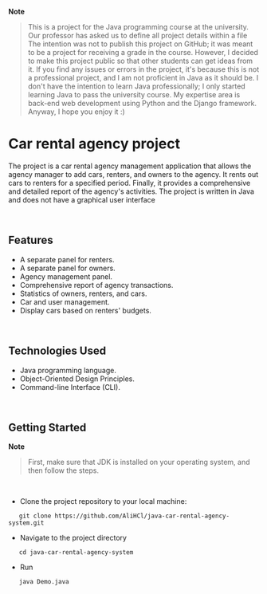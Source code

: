 **Note**

>This is a project for the Java programming course at the university. Our professor has asked us to define all project details within a file The intention was not to publish this project on GitHub; it was meant to be a project for receiving a grade in the course. However, I decided to make this project public so that other students can get ideas from it. If you find any issues or errors in the project, it's because this is not a professional project, and I am not proficient in Java as it should be. I don't have the intention to learn Java professionally; I only started learning Java to pass the university course. My expertise area is back-end web development using Python and the Django framework. Anyway, I hope you enjoy it :)

# Car rental agency project
The project is a car rental agency management application that allows the agency manager to add cars, renters, and owners to the agency. It rents out cars to renters for a specified period. Finally, it provides a comprehensive and detailed report of the agency's activities. The project is written in Java and does not have a graphical user interface

<br>

## Features

- A separate panel for renters.
- A separate panel for owners.
- Agency management panel.
- Comprehensive report of agency transactions.
- Statistics of owners, renters, and cars.
- Car and user management.
- Display cars based on renters' budgets.
<br>

## Technologies Used

- Java programming language.
- Object-Oriented Design Principles.
- Command-line Interface (CLI).
<br>

## Getting Started

**Note**
>First, make sure that JDK is installed on your operating system, and then follow the steps.
<br>

- Clone the project repository to your local machine:

```shell
   git clone https://github.com/AliHCl/java-car-rental-agency-system.git
```
- Navigate to the project directory
```shell
   cd java-car-rental-agency-system
```
- Run
```shell
   java Demo.java
```

